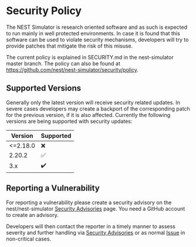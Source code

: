 
# Security Policy

The NEST Simulator is research oriented software and as such is expected to
run mainly in well protected environments. In case it is found that this
software can be used to violate security mechanisms, developers will try to
provide patches that mitigate the risk of this misuse.

The current policy is explained in SECURITY.md in the nest-simulator
master branch.  The policy can also be found at
<https://github.com/nest/nest-simulator/security/policy>.

## Supported Versions

Generally only the latest version will receive security related
updates. In severe cases developers may create a backport of the
corresponding patch for the previous version, if it is also affected.
Currently the following versions are being supported with security
updates:

| Version  | Supported          |
| -------- | ------------------ |
| <=2.18.0 | :x:                |
| 2.20.2   | :white_check_mark: |
| 3.x      | :heavy_check_mark: |

## Reporting a Vulnerability

For reporting a vulnerability please create a security advisory on the
nest/nest-simulator [Security
Advisories](https://github.com/nest/nest-simulator/security/advisories)
page.  You need a GitHub account to create an advisory.

Developers will then contact the reporter in a timely manner to assess
severity and further handling via [Security
Advisories](https://github.com/nest/nest-simulator/security/advisories)
or as normal [Issue](https://github.com/nest/nest-simulator/issues) in
non-critical cases.

